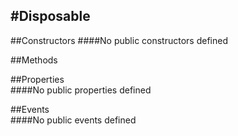 #Disposable
---
##Constructors 
####No public constructors defined

##Methods  






##Properties  
####No public properties defined

##Events  
####No public events defined


